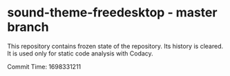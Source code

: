 # sound-theme-freedesktop - master branch

This repository contains frozen state of the repository.
Its history is cleared. It is used only for static code
analysis with Codacy.

Commit Time: 1698331211